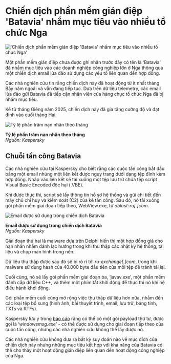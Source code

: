 # Chiến dịch phần mềm gián điệp 'Batavia' nhắm mục tiêu vào nhiều tổ chức Nga

!['Chiến dịch phần mềm gián điệp 'Batavia' nhắm mục tiêu vào nhiều tổ chức Nga'](https://www.bleepstatic.com/content/hl-images/2025/07/07/hackers.jpg)

Một phần mềm gián điệp chưa được ghi nhận trước đây có tên là ‘Batavia’ đã nhắm mục tiêu vào các doanh nghiệp công nghiệp lớn ở Nga thông qua một chiến dịch email lừa đảo sử dụng các yếu tố liên quan đến hợp đồng.

Các nhà nghiên cứu tin rằng chiến dịch này đã hoạt động từ ít nhất tháng Bảy năm ngoái và vẫn đang tiếp tục. Dựa trên dữ liệu telemetry, các email lừa đảo gửi Batavia đã tiếp cận nhân viên của hàng chục tổ chức Nga đã bị nhắm mục tiêu.

Kể từ tháng Giêng năm 2025, chiến dịch này đã gia tăng cường độ và đạt đỉnh vào cuối tháng Hai.

![Tỷ lệ phần trăm nạn nhân theo tháng](https://www.bleepstatic.com/images/news/u/1220909/2025/July/victims.jpg)

**Tỷ lệ phần trăm nạn nhân theo tháng**  
_Nguồn: Kaspersky_

## Chuỗi tấn công Batavia

Các nhà nghiên cứu tại Kaspersky cho biết rằng các cuộc tấn công bắt đầu bằng một email nhúng một liên kết được ngụy trang dưới dạng tệp đính kèm hợp đồng. Nhấp vào liên kết sẽ tải xuống một tệp lưu trữ chứa tệp script Visual Basic Encoded độc hại (.VBE).

Khi được thực thi, script sẽ lấy thông tin hồ sơ hệ thống và gửi chi tiết đến máy chủ chỉ huy và kiểm soát (C2) của kẻ tấn công. Sau đó, nó tải xuống gói phần mềm giai đoạn tiếp theo, WebView.exe, từ _oblast-ru\[.\]com_.

![Email được sử dụng trong chiến dịch Batavia](https://www.bleepstatic.com/images/news/u/1220909/2025/July/email.jpg)

**Email được sử dụng trong chiến dịch Batavia**  
_Nguồn: Kaspersky_

Giai đoạn thứ hai là malware dựa trên Delphi hiển thị một hợp đồng giả cho nạn nhân nhằm đánh lạc hướng trong khi thu thập các nhật ký hệ thống, tài liệu và chụp màn hình trong nền.

Dữ liệu thu thập được sau đó sẽ bị rò rỉ tới _ru-exchange\[.\]com_, trong khi malware sử dụng hash của 40.000 byte đầu tiên của mỗi tệp để tránh tải lại.

Cuối cùng, nó sẽ lấy gói phần mềm giai đoạn ba, ‘javav.exe’, một phần mềm đánh cắp dữ liệu C++, và thêm một phím tắt khởi động để thực thi nó khi hệ điều hành khởi động.

Gói phần mềm cuối cùng mở rộng việc thu thập dữ liệu hơn nữa, nhắm đến các loại tệp bổ sung (hình ảnh, bài thuyết trình, email, lưu trữ, bảng tính, TXTs và RTFs).

Kaspersky lưu ý trong [báo cáo](https://securelist.com/batavia-spyware-steals-data-from-russian-organizations/116866/) rằng có thể có một gói payload thứ tư, được gọi là ‘_windowsmsg.exe_’ - có thể được sử dụng cho giai đoạn tiếp theo của cuộc tấn công, nhưng các nhà nghiên cứu không thể lấy được nó.

Các nhà nghiên cứu không đưa ra bất kỳ suy đoán nào về mục đích của chiến dịch này nhưng những mục tiêu kết hợp với khả năng của Batavia có thể cho thấy một hoạt động gián điệp liên quan đến hoạt động công nghiệp của Nga.